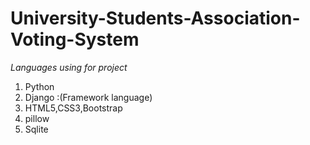 # University-Students-Association-Voting-System

*Languages using for project*
1. Python
2. Django :(Framework language)
3. HTML5,CSS3,Bootstrap
4. pillow 
5. Sqlite
